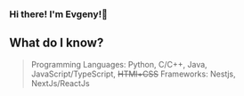### Hi there! I'm Evgeny!👋
## What do I know?
>  Programming Languages: Python, C/C++, Java, JavaScript/TypeScript, ~~HTMl+CSS~~
>  Frameworks: Nestjs, NextJs/ReactJs

<!--
**bravTm/bravTm** is a ✨ _special_ ✨ repository because its `README.md` (this file) appears on your GitHub profile.

Here are some ideas to get you started:

- 🔭 I’m currently working on ...
- 🌱 I’m currently learning ...
- 👯 I’m looking to collaborate on ...
- 🤔 I’m looking for help with ...
- 💬 Ask me about ...
- 📫 How to reach me: ...
- 😄 Pronouns: ...
- ⚡ Fun fact: ...
-->
